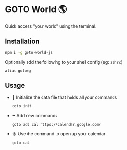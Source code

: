 # GOTO World 🌎

Quick access "your world" using the terminal.

## Installation

```sh
npm i -g goto-world-js 
```

Optionally add the following to your shell config (eg: `zshrc`)
```zshrc
alias goto=g
```

## Usage

* 🚀 Initialize the data file that holds all your commands
  ```sh
  goto init
  ```
* ➕ Add new commands 
  ```sh
  goto add cal https://calendar.google.com/
  ```
* 😎 Use the command to open up your calendar
  ```sh 
  goto cal
  ```




